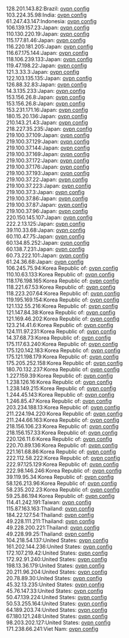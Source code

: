 128.201.143.82:Brazil: [ovpn config](vpn/128_201_143_82.ovpn)  
103.224.35.98:India: [ovpn config](vpn/103_224_35_98.ovpn)  
61.247.43.147:Indonesia: [ovpn config](vpn/61_247_43_147.ovpn)  
106.139.157.23:Japan: [ovpn config](vpn/106_139_157_23.ovpn)  
110.130.220.19:Japan: [ovpn config](vpn/110_130_220_19.ovpn)  
115.177.81.46:Japan: [ovpn config](vpn/115_177_81_46.ovpn)  
116.220.181.205:Japan: [ovpn config](vpn/116_220_181_205.ovpn)  
116.67.175.144:Japan: [ovpn config](vpn/116_67_175_144.ovpn)  
118.106.239.133:Japan: [ovpn config](vpn/118_106_239_133.ovpn)  
119.47.198.22:Japan: [ovpn config](vpn/119_47_198_22.ovpn)  
121.3.33.3:Japan: [ovpn config](vpn/121_3_33_3.ovpn)  
122.103.135.135:Japan: [ovpn config](vpn/122_103_135_135.ovpn)  
126.88.32.83:Japan: [ovpn config](vpn/126_88_32_83.ovpn)  
14.3.135.233:Japan: [ovpn config](vpn/14_3_135_233.ovpn)  
153.156.26.8:Japan: [ovpn config](vpn/153_156_26_8.ovpn)  
153.156.26.8:Japan: [ovpn config](vpn/153_156_26_8.ovpn)  
153.231.171.16:Japan: [ovpn config](vpn/153_231_171_16.ovpn)  
180.15.20.136:Japan: [ovpn config](vpn/180_15_20_136.ovpn)  
210.143.21.43:Japan: [ovpn config](vpn/210_143_21_43.ovpn)  
218.227.35.235:Japan: [ovpn config](vpn/218_227_35_235.ovpn)  
219.100.37.109:Japan: [ovpn config](vpn/219_100_37_109.ovpn)  
219.100.37.129:Japan: [ovpn config](vpn/219_100_37_129.ovpn)  
219.100.37.144:Japan: [ovpn config](vpn/219_100_37_144.ovpn)  
219.100.37.169:Japan: [ovpn config](vpn/219_100_37_169.ovpn)  
219.100.37.172:Japan: [ovpn config](vpn/219_100_37_172.ovpn)  
219.100.37.176:Japan: [ovpn config](vpn/219_100_37_176.ovpn)  
219.100.37.193:Japan: [ovpn config](vpn/219_100_37_193.ovpn)  
219.100.37.22:Japan: [ovpn config](vpn/219_100_37_22.ovpn)  
219.100.37.223:Japan: [ovpn config](vpn/219_100_37_223.ovpn)  
219.100.37.3:Japan: [ovpn config](vpn/219_100_37_3.ovpn)  
219.100.37.86:Japan: [ovpn config](vpn/219_100_37_86.ovpn)  
219.100.37.87:Japan: [ovpn config](vpn/219_100_37_87.ovpn)  
219.100.37.96:Japan: [ovpn config](vpn/219_100_37_96.ovpn)  
220.150.145.107:Japan: [ovpn config](vpn/220_150_145_107.ovpn)  
222.2.13.125:Japan: [ovpn config](vpn/222_2_13_125.ovpn)  
39.110.33.68:Japan: [ovpn config](vpn/39_110_33_68.ovpn)  
60.110.47.75:Japan: [ovpn config](vpn/60_110_47_75.ovpn)  
60.134.85.252:Japan: [ovpn config](vpn/60_134_85_252.ovpn)  
60.138.7.231:Japan: [ovpn config](vpn/60_138_7_231.ovpn)  
60.73.222.101:Japan: [ovpn config](vpn/60_73_222_101.ovpn)  
61.24.36.68:Japan: [ovpn config](vpn/61_24_36_68.ovpn)  
106.245.75.94:Korea Republic of: [ovpn config](vpn/106_245_75_94.ovpn)  
110.10.63.133:Korea Republic of: [ovpn config](vpn/110_10_63_133.ovpn)  
118.176.198.165:Korea Republic of: [ovpn config](vpn/118_176_198_165.ovpn)  
118.221.67.53:Korea Republic of: [ovpn config](vpn/118_221_67_53.ovpn)  
118.223.207.64:Korea Republic of: [ovpn config](vpn/118_223_207_64.ovpn)  
119.195.169.154:Korea Republic of: [ovpn config](vpn/119_195_169_154.ovpn)  
121.132.55.216:Korea Republic of: [ovpn config](vpn/121_132_55_216.ovpn)  
121.147.84.38:Korea Republic of: [ovpn config](vpn/121_147_84_38.ovpn)  
121.169.46.202:Korea Republic of: [ovpn config](vpn/121_169_46_202.ovpn)  
123.214.41.6:Korea Republic of: [ovpn config](vpn/123_214_41_6.ovpn)  
124.111.97.231:Korea Republic of: [ovpn config](vpn/124_111_97_231.ovpn)  
14.37.68.73:Korea Republic of: [ovpn config](vpn/14_37_68_73.ovpn)  
175.117.63.240:Korea Republic of: [ovpn config](vpn/175_117_63_240.ovpn)  
175.120.142.183:Korea Republic of: [ovpn config](vpn/175_120_142_183.ovpn)  
175.121.198.179:Korea Republic of: [ovpn config](vpn/175_121_198_179.ovpn)  
175.205.252.158:Korea Republic of: [ovpn config](vpn/175_205_252_158.ovpn)  
180.70.132.237:Korea Republic of: [ovpn config](vpn/180_70_132_237.ovpn)  
1.227.159.39:Korea Republic of: [ovpn config](vpn/1_227_159_39.ovpn)  
1.238.126.16:Korea Republic of: [ovpn config](vpn/1_238_126_16.ovpn)  
1.238.149.215:Korea Republic of: [ovpn config](vpn/1_238_149_215.ovpn)  
1.244.45.143:Korea Republic of: [ovpn config](vpn/1_244_45_143.ovpn)  
1.246.85.47:Korea Republic of: [ovpn config](vpn/1_246_85_47.ovpn)  
203.234.188.13:Korea Republic of: [ovpn config](vpn/203_234_188_13.ovpn)  
211.224.194.220:Korea Republic of: [ovpn config](vpn/211_224_194_220.ovpn)  
211.244.66.163:Korea Republic of: [ovpn config](vpn/211_244_66_163.ovpn)  
218.156.106.23:Korea Republic of: [ovpn config](vpn/218_156_106_23.ovpn)  
218.156.157.33:Korea Republic of: [ovpn config](vpn/218_156_157_33.ovpn)  
220.126.11.6:Korea Republic of: [ovpn config](vpn/220_126_11_6.ovpn)  
220.70.89.136:Korea Republic of: [ovpn config](vpn/220_70_89_136.ovpn)  
221.161.68.86:Korea Republic of: [ovpn config](vpn/221_161_68_86.ovpn)  
222.112.58.222:Korea Republic of: [ovpn config](vpn/222_112_58_222.ovpn)  
222.97.125.129:Korea Republic of: [ovpn config](vpn/222_97_125_129.ovpn)  
222.98.146.246:Korea Republic of: [ovpn config](vpn/222_98_146_246.ovpn)  
39.119.95.34:Korea Republic of: [ovpn config](vpn/39_119_95_34.ovpn)  
58.126.213.96:Korea Republic of: [ovpn config](vpn/58_126_213_96.ovpn)  
58.235.202.23:Korea Republic of: [ovpn config](vpn/58_235_202_23.ovpn)  
59.25.86.194:Korea Republic of: [ovpn config](vpn/59_25_86_194.ovpn)  
114.41.242.191:Taiwan: [ovpn config](vpn/114_41_242_191.ovpn)  
115.87.163.163:Thailand: [ovpn config](vpn/115_87_163_163.ovpn)  
184.22.127.54:Thailand: [ovpn config](vpn/184_22_127_54.ovpn)  
49.228.111.211:Thailand: [ovpn config](vpn/49_228_111_211.ovpn)  
49.228.200.221:Thailand: [ovpn config](vpn/49_228_200_221.ovpn)  
49.228.99.25:Thailand: [ovpn config](vpn/49_228_99_25.ovpn)  
104.218.54.137:United States: [ovpn config](vpn/104_218_54_137.ovpn)  
161.202.144.236:United States: [ovpn config](vpn/161_202_144_236.ovpn)  
172.107.219.42:United States: [ovpn config](vpn/172_107_219_42.ovpn)  
172.92.91.240:United States: [ovpn config](vpn/172_92_91_240.ovpn)  
198.13.36.179:United States: [ovpn config](vpn/198_13_36_179.ovpn)  
20.211.96.204:United States: [ovpn config](vpn/20_211_96_204.ovpn)  
20.78.89.30:United States: [ovpn config](vpn/20_78_89_30.ovpn)  
45.32.13.235:United States: [ovpn config](vpn/45_32_13_235.ovpn)  
45.76.147.33:United States: [ovpn config](vpn/45_76_147_33.ovpn)  
50.47.139.224:United States: [ovpn config](vpn/50_47_139_224.ovpn)  
50.53.255.164:United States: [ovpn config](vpn/50_53_255_164.ovpn)  
64.189.203.74:United States: [ovpn config](vpn/64_189_203_74.ovpn)  
67.180.121.248:United States: [ovpn config](vpn/67_180_121_248.ovpn)  
98.203.202.127:United States: [ovpn config](vpn/98_203_202_127.ovpn)  
171.238.66.241:Viet Nam: [ovpn config](vpn/171_238_66_241.ovpn)  
